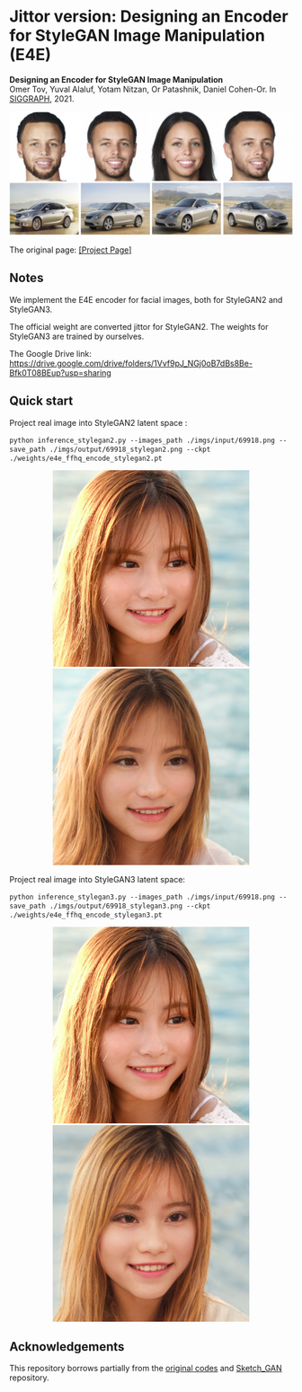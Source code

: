# Jittor version: Designing an Encoder for StyleGAN Image Manipulation (E4E)

**Designing an Encoder for StyleGAN Image Manipulation**  
Omer Tov, Yuval Alaluf, Yotam Nitzan, Or Patashnik, Daniel Cohen-Or. In [SIGGRAPH](https://arxiv.org/abs/2102.02766), 2021.

<p align="center">
<img src="imgs/teaser.jpg" width="800px"/>
</p>

The original page: [[Project Page]](https://github.com/omertov/encoder4editing)

## Notes
We implement the E4E encoder for facial images, both for StyleGAN2 and StyleGAN3. 

The official weight are converted jittor for StyleGAN2. The weights for StyleGAN3 are trained by ourselves. 

The Google Drive link: https://drive.google.com/drive/folders/1Vvf9pJ_NGj0oB7dBs8Be-Bfk0T08BEup?usp=sharing

## Quick start

Project real image into StyleGAN2 latent space : <br>
```
python inference_stylegan2.py --images_path ./imgs/input/69918.png --save_path ./imgs/output/69918_stylegan2.png --ckpt ./weights/e4e_ffhq_encode_stylegan2.pt
```

<p align="center">
<img src="imgs/input/69918.png" width="350px"/>
<img src="imgs/output/69918_stylegan2.png" width="350px"/>
</p>


Project real image into StyleGAN3 latent space: <br>

```
python inference_stylegan3.py --images_path ./imgs/input/69918.png --save_path ./imgs/output/69918_stylegan3.png --ckpt ./weights/e4e_ffhq_encode_stylegan3.pt
```
<p align="center">
<img src="imgs/input/69918.png" width="350px"/>
<img src="imgs/output/69918_stylegan3.png" width="350px"/>
</p>

## Acknowledgements

This repository borrows partially from the [original codes](https://github.com/omertov/encoder4editing) and [Sketch_GAN](https://github.com/maxminder/gansketching_reproducing) repository.


